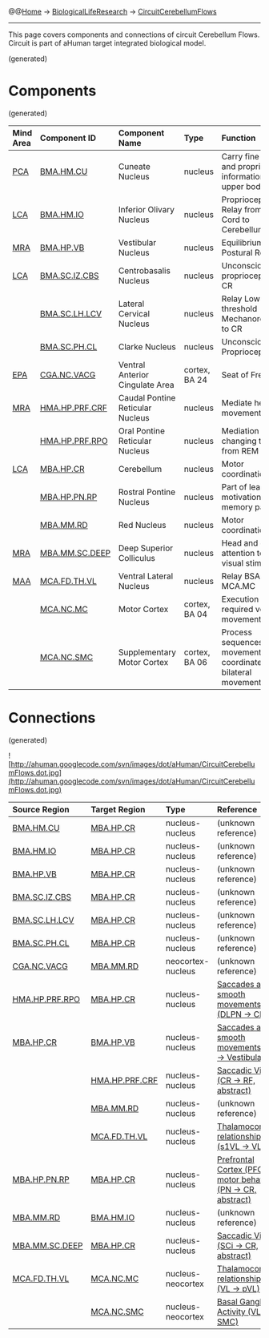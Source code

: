 @@[Home](Home.md) -> [BiologicalLifeResearch](BiologicalLifeResearch.md) -> [CircuitCerebellumFlows](CircuitCerebellumFlows.md)

---


This page covers components and connections of circuit Cerebellum Flows.
Circuit is part of aHuman target integrated biological model.

(generated)
# Components #
(generated)

| **Mind Area** | **Component ID** | **Component Name** | **Type** | **Function** |
|:--------------|:-----------------|:-------------------|:---------|:-------------|
| [PCA](BrainAreaPCA.md) | [BMA.HM.CU](BrainRegionBMA_HM_CU.md) | Cuneate Nucleus    | nucleus  | Carry fine touch and proprioceptive information from upper body |
| [LCA](BrainAreaLCA.md) | [BMA.HM.IO](BrainRegionBMA_HM_IO.md) | Inferior Olivary Nucleus | nucleus  | Proprioception Relay from Spinal Cord to Cerebellum |
| [MRA](BrainAreaMRA.md) | [BMA.HP.VB](BrainRegionBMA_HP_VB.md) | Vestibular Nucleus | nucleus  | Equilibrium, Postural Reflexes |
| [LCA](BrainAreaLCA.md) | [BMA.SC.IZ.CBS](BrainRegionBMA_SC_IZ_CBS.md) | Centrobasalis Nucleus | nucleus  | Unconscious proprioception to CR |
|               | [BMA.SC.LH.LCV](BrainRegionBMA_SC_LH_LCV.md) | Lateral Cervical Nucleus | nucleus  | Relay Low-threshold Mechanoreceptors to CR |
|               | [BMA.SC.PH.CL](BrainRegionBMA_SC_PH_CL.md) | Clarke Nucleus     | nucleus  | Unconscious Proprioception |
| [EPA](BrainAreaEPA.md) | [CGA.NC.VACG](BrainRegionCGA_NC_VACG.md) | Ventral Anterior Cingulate Area | cortex, BA 24 | Seat of Free Will |
| [MRA](BrainAreaMRA.md) | [HMA.HP.PRF.CRF](BrainRegionHMA_HP_PRF_CRF.md) | Caudal Pontine Reticular Nucleus | nucleus  | Mediate head movements |
|               | [HMA.HP.PRF.RPO](BrainRegionHMA_HP_PRF_RPO.md) | Oral Pontine Reticular Nucleus | nucleus  | Mediation of changing to and from REM sleep |
| [LCA](BrainAreaLCA.md) | [MBA.HP.CR](BrainRegionMBA_HP_CR.md) | Cerebellum         | nucleus  | Motor coordination |
|               | [MBA.HP.PN.RP](BrainRegionMBA_HP_PN_RP.md) | Rostral Pontine Nucleus | nucleus  | Part of learning, motivation, spatial memory pathway |
|               | [MBA.MM.RD](BrainRegionMBA_MM_RD.md) | Red Nucleus        | nucleus  | Motor coordination |
| [MRA](BrainAreaMRA.md) | [MBA.MM.SC.DEEP](BrainRegionMBA_MM_SC_DEEP.md) | Deep Superior Colliculus | nucleus  | Head and eye attention to non-visual stimuli |
| [MAA](BrainAreaMAA.md) | [MCA.FD.TH.VL](BrainRegionMCA_FD_TH_VL.md) | Ventral Lateral Nucleus | nucleus  | Relay BSA.CR to MCA.MC |
|               | [MCA.NC.MC](BrainRegionMCA_NC_MC.md) | Motor Cortex       | cortex, BA 04 | Execution of required voluntary movements |
|               | [MCA.NC.SMC](BrainRegionMCA_NC_SMC.md) | Supplementary Motor Cortex | cortex, BA 06 | Process sequences of movements and coordinate bilateral movements |

# Connections #
(generated)

![http://ahuman.googlecode.com/svn/images/dot/aHuman/CircuitCerebellumFlows.dot.jpg](http://ahuman.googlecode.com/svn/images/dot/aHuman/CircuitCerebellumFlows.dot.jpg)

| **Source Region** | **Target Region** | **Type** | **Reference** |
|:------------------|:------------------|:---------|:--------------|
| [BMA.HM.CU](BrainRegionBMA_HM_CU.md) | [MBA.HP.CR](BrainRegionMBA_HP_CR.md) | nucleus-nucleus | (unknown reference) |
| [BMA.HM.IO](BrainRegionBMA_HM_IO.md) | [MBA.HP.CR](BrainRegionMBA_HP_CR.md) | nucleus-nucleus | (unknown reference) |
| [BMA.HP.VB](BrainRegionBMA_HP_VB.md) | [MBA.HP.CR](BrainRegionMBA_HP_CR.md) | nucleus-nucleus | (unknown reference) |
| [BMA.SC.IZ.CBS](BrainRegionBMA_SC_IZ_CBS.md) | [MBA.HP.CR](BrainRegionMBA_HP_CR.md) | nucleus-nucleus | (unknown reference) |
| [BMA.SC.LH.LCV](BrainRegionBMA_SC_LH_LCV.md) | [MBA.HP.CR](BrainRegionMBA_HP_CR.md) | nucleus-nucleus | (unknown reference) |
| [BMA.SC.PH.CL](BrainRegionBMA_SC_PH_CL.md) | [MBA.HP.CR](BrainRegionMBA_HP_CR.md) | nucleus-nucleus | (unknown reference) |
| [CGA.NC.VACG](BrainRegionCGA_NC_VACG.md) | [MBA.MM.RD](BrainRegionMBA_MM_RD.md) | neocortex-nucleus | (unknown reference) |
| [HMA.HP.PRF.RPO](BrainRegionHMA_HP_PRF_RPO.md) | [MBA.HP.CR](BrainRegionMBA_HP_CR.md) | nucleus-nucleus | [Saccades and smooth movements (DLPN -> CR)](http://ahuman.googlecode.com/svn/images/wiki/research/biomodel/saccades.jpg) |
| [MBA.HP.CR](BrainRegionMBA_HP_CR.md) | [BMA.HP.VB](BrainRegionBMA_HP_VB.md) | nucleus-nucleus | [Saccades and smooth movements (CR -> Vestibular)](http://ahuman.googlecode.com/svn/images/wiki/research/biomodel/saccades.jpg) |
|                   | [HMA.HP.PRF.CRF](BrainRegionHMA_HP_PRF_CRF.md) | nucleus-nucleus | [Saccadic Vision (CR -> RF, abstract)](http://www.nature.com/nrn/journal/v5/n3/box/nrn1345_BX1.html) |
|                   | [MBA.MM.RD](BrainRegionMBA_MM_RD.md) | nucleus-nucleus | (unknown reference) |
|                   | [MCA.FD.TH.VL](BrainRegionMCA_FD_TH_VL.md) | nucleus-nucleus | [Thalamocortical relationships (s1VL -> VL)](http://what-when-how.com/neuroscience/the-thalamus-and-cerebral-cortex-integrative-systems-part-2/) |
| [MBA.HP.PN.RP](BrainRegionMBA_HP_PN_RP.md) | [MBA.HP.CR](BrainRegionMBA_HP_CR.md) | nucleus-nucleus | [Prefrontal Cortex (PFC) in motor behavior (PN -> CR, abstract)](https://www.google.ru/search?hl=rutbo=ptbm=bksq=isbn:0080887988) |
| [MBA.MM.RD](BrainRegionMBA_MM_RD.md) | [BMA.HM.IO](BrainRegionBMA_HM_IO.md) | nucleus-nucleus | (unknown reference) |
| [MBA.MM.SC.DEEP](BrainRegionMBA_MM_SC_DEEP.md) | [MBA.HP.CR](BrainRegionMBA_HP_CR.md) | nucleus-nucleus | [Saccadic Vision (SCi -> CR, abstract)](http://www.nature.com/nrn/journal/v5/n3/box/nrn1345_BX1.html) |
| [MCA.FD.TH.VL](BrainRegionMCA_FD_TH_VL.md) | [MCA.NC.MC](BrainRegionMCA_NC_MC.md) | nucleus-neocortex | [Thalamocortical relationships (VL -> pVL)](http://what-when-how.com/neuroscience/the-thalamus-and-cerebral-cortex-integrative-systems-part-2/) |
|                   | [MCA.NC.SMC](BrainRegionMCA_NC_SMC.md) | nucleus-neocortex | [Basal Ganglia Activity (VLo -> SMC)](http://thebrain.mcgill.ca/flash/a/a_06/a_06_cr/a_06_cr_mou/a_06_cr_mou.html) |
